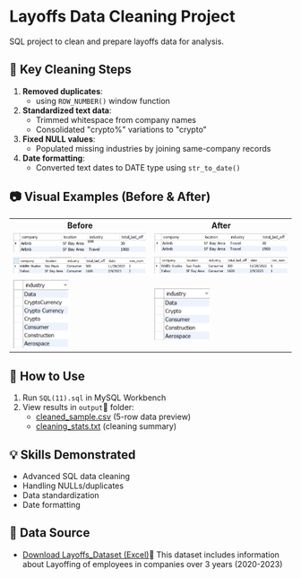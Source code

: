 # Layoffs Data Cleaning Project

SQL project to clean and prepare layoffs data for analysis.

## 🧹 Key Cleaning Steps
1. **Removed duplicates**:
   - using `ROW_NUMBER()` window function  
3. **Standardized text data**:  
   - Trimmed whitespace from company names  
   - Consolidated "crypto%" variations to "crypto"  
4. **Fixed NULL values**:  
   - Populated missing industries by joining same-company records  
5. **Date formatting**:  
   - Converted text dates to DATE type using `str_to_date()`


## 📷 Visual Examples (Before & After)         




<table>
  <tr>
    <th>Before</th>
    <th>After</th>
  </tr>
  <tr>
    <td><img src="images/null1.png" width="250"/></td>
    <td><img src="images/null 2.png" width="250"/></td>
  </tr>
  <tr>
    <td><img src="images/duplicate1.png" width="250"/></td>
    <td><img src="images/duplicat2.png" width="250"/></td>
  </tr>
  <tr>
    <td><img src="images/Standardization1.png" width="100"/></td>
    <td><img src="images/Standardization2.png" width="100"/></td>
  </tr>
</table>



## 🚀 How to Use
1. Run `SQL(11).sql` in MySQL Workbench  
2. View results in `output`📄 folder:  
   - [cleaned_sample.csv](output/cleaned_sample.csv)   (5-row data preview)  
   - [cleaning_stats.txt](output/cleaning_stats.txt) (cleaning summary)  

## 💡 Skills Demonstrated
- Advanced SQL data cleaning  
- Handling NULLs/duplicates  
- Data standardization  
- Date formatting

## 📁 Data Source

- [Download Layoffs_Dataset (Excel)](Layoffs_Dataset.xlsx)📄 
This dataset includes information about Layoffing of employees in companies over 3 years (2020-2023)
